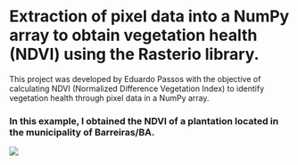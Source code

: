 # Extraction of pixel data into a NumPy array to obtain vegetation health (NDVI) using the Rasterio library.

This project was developed by Eduardo Passos with the objective of calculating NDVI (Normalized Difference Vegetation Index) to identify vegetation health through pixel data in a NumPy array.

### In this example, I obtained the NDVI of a plantation located in the municipality of Barreiras/BA.
<img src="img/ndvi.png">
